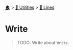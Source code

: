 <!--startTocHeader-->
[🏠](../../README.md) > [🔧 Utilities](../README.md) > [🚈 Lines](README.md)
# Write
<!--endTocHeader-->

> TODO: Write about `Write`.

<!--startTocSubtopic-->
<!--endTocSubtopic-->